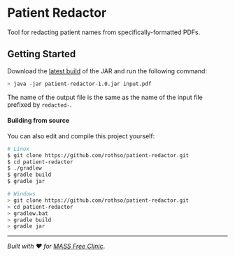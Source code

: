 # Patient Redactor
Tool for redacting patient names from specifically-formatted PDFs.


## Getting Started

Download the [latest build](https://github.com/rothso/patient-redactor/releases/latest) of the JAR and run the following command:

```sh
> java -jar patient-redactor-1.0.jar input.pdf
```

The name of the output file is the same as the name of the input file prefixed by `redacted-`.

#### Building from source
You can also edit and compile this project yourself:

```sh
# Linux
$ git clone https://github.com/rothso/patient-redactor.git
$ cd patient-redactor
$ ./gradlew
$ gradle build
$ gradle jar
```
```sh
# Windows
> git clone https://github.com/rothso/patient-redactor.git
> cd patient-redactor
> gradlew.bat
> gradle build
> gradle jar
```

---
*Built with :heart: for [MASS Free Clinic](http://www.massclinic.org/)*.
